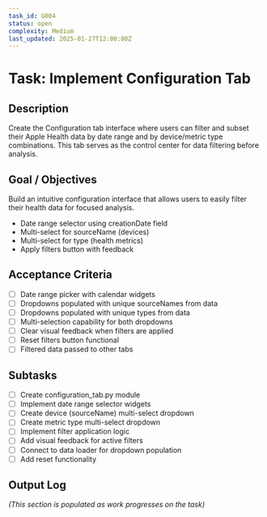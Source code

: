 ```yaml
---
task_id: G004
status: open
complexity: Medium
last_updated: 2025-01-27T12:00:00Z
---
```


# Task: Implement Configuration Tab

## Description
Create the Configuration tab interface where users can filter and subset their Apple Health data by date range and by device/metric type combinations. This tab serves as the control center for data filtering before analysis.

## Goal / Objectives
Build an intuitive configuration interface that allows users to easily filter their health data for focused analysis.
- Date range selector using creationDate field
- Multi-select for sourceName (devices)
- Multi-select for type (health metrics)
- Apply filters button with feedback

## Acceptance Criteria
- [ ] Date range picker with calendar widgets
- [ ] Dropdowns populated with unique sourceNames from data
- [ ] Dropdowns populated with unique types from data
- [ ] Multi-selection capability for both dropdowns
- [ ] Clear visual feedback when filters are applied
- [ ] Reset filters button functional
- [ ] Filtered data passed to other tabs

## Subtasks
- [ ] Create configuration_tab.py module
- [ ] Implement date range selector widgets
- [ ] Create device (sourceName) multi-select dropdown
- [ ] Create metric type multi-select dropdown
- [ ] Implement filter application logic
- [ ] Add visual feedback for active filters
- [ ] Connect to data loader for dropdown population
- [ ] Add reset functionality

## Output Log
*(This section is populated as work progresses on the task)*